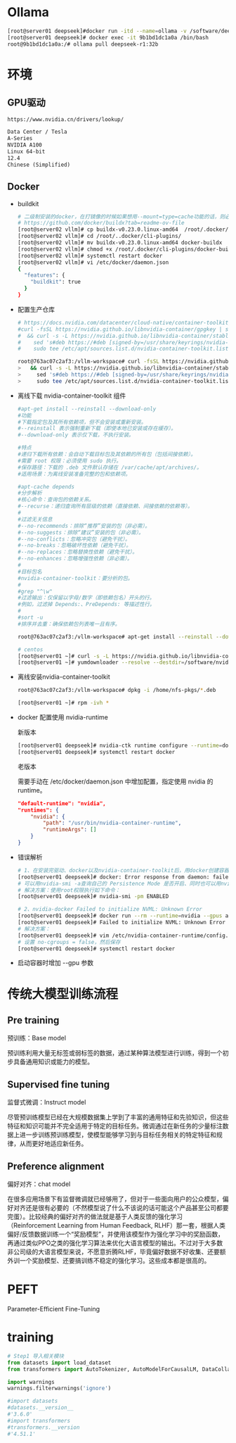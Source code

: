 # Ollama

```bash
[root@server01 deepseek]#docker run -itd --name=ollama -v /software/deepseek:/root/.ollama -p 1234:11434 ollama/ollama:latest
[root@server01 deepseek]# docker exec -it 9b1bd1dc1a0a /bin/bash
root@9b1bd1dc1a0a:/# ollama pull deepseek-r1:32b
```

# 环境

## GPU驱动

```markdown
https://www.nvidia.cn/drivers/lookup/

Data Center / Tesla
A-Series
NVIDIA A100
Linux 64-bit
12.4
Chinese (Simplified)
```

## Docker

- buildkit

  ```bash
  # 二级制安装的docker，在打镜像的时候如果想用--mount=type=cache功能的话，则必须进行以下设置
  # https://github.com/docker/buildx?tab=readme-ov-file
  [root@server02 vllm]# cp buildx-v0.23.0.linux-amd64  /root/.docker/cli-plugins/
  [root@server02 vllm]# cd /root/..docker/cli-plugins/
  [root@server02 vllm]# mv buildx-v0.23.0.linux-amd64 docker-buildx
  [root@server02 vllm]# chmod +x /root/.docker/cli-plugins/docker-buildx
  [root@server02 vllm]# systemctl restart docker 
  [root@server02 vllm]# vi /etc/docker/daemon.json
  {
    "features": {
      "buildkit": true
    }
  }
  ```

- 配置生产仓库

  ```bash
  # https://docs.nvidia.com/datacenter/cloud-native/container-toolkit/latest/install-guide.html
  #curl -fsSL https://nvidia.github.io/libnvidia-container/gpgkey | sudo gpg --dearmor -#o /usr/share/keyrings/nvidia-container-toolkit-keyring.gpg \
  #  && curl -s -L https://nvidia.github.io/libnvidia-container/stable/deb/nvidia-#container-toolkit.list | \
  #    sed 's#deb https://#deb [signed-by=/usr/share/keyrings/nvidia-container-toolkit-#keyring.gpg] https://#g' | \
  #    sudo tee /etc/apt/sources.list.d/nvidia-container-toolkit.list
  
  root@763ac07c2af3:/vllm-workspace# curl -fsSL https://nvidia.github.io/libnvidia-container/gpgkey | sudo gpg --dearmor -o /usr/share/keyrings/nvidia-container-toolkit-keyring.gpg \
  >   && curl -s -L https://nvidia.github.io/libnvidia-container/stable/deb/nvidia-container-toolkit.list | \
  >     sed 's#deb https://#deb [signed-by=/usr/share/keyrings/nvidia-container-toolkit-keyring.gpg] https://#g' | \
  >     sudo tee /etc/apt/sources.list.d/nvidia-container-toolkit.list
  ```

  

- 离线下载 nvidia-container-toolkit 组件

  ```bash
  #apt-get install --reinstall --download-only
  #功能
  #下载指定包及其所有依赖项，但不会安装或重新安装。
  #--reinstall 表示强制重新下载（即使本地已安装或存在缓存）。
  #--download-only 表示仅下载，不执行安装。
  
  #特点
  #递归下载所有依赖：会自动下载目标包及其依赖的所有包（包括间接依赖）。
  #需要 root 权限：必须使用 sudo 执行。
  #保存路径：下载的 .deb 文件默认存储在 /var/cache/apt/archives/。
  #适用场景：为离线安装准备完整的包和依赖项。
  
  #apt-cache depends
  #分步解析
  #核心命令：查询包的依赖关系。
  #--recurse：递归查询所有层级的依赖（直接依赖、间接依赖的依赖等）。
  #
  #过滤无关信息
  #--no-recommends：排除“推荐”安装的包（非必需）。
  #--no-suggests：排除“建议”安装的包（非必需）。
  #--no-conflicts：忽略冲突包（避免干扰）。
  #--no-breaks：忽略破坏性依赖（避免干扰）。
  #--no-replaces：忽略替换性依赖（避免干扰）。
  #--no-enhances：忽略增强性依赖（非必需）。
  #
  #目标包名
  #nvidia-container-toolkit：要分析的包。
  #
  #grep "^\w"
  #过滤输出：仅保留以字母/数字（即依赖包名）开头的行。
  #例如，过滤掉 Depends:、PreDepends: 等描述性行。
  #
  #sort -u
  #排序并去重：确保依赖包列表唯一且有序。
  
  root@763ac07c2af3:/vllm-workspace# apt-get install --reinstall --download-only $(apt-cache depends --recurse --no-recommends --no-suggests --no-conflicts --no-breaks --no-replaces --no-enhances nvidia-container-toolkit | grep "^\w" | sort -u)
  ```

  ```bash
  # centos
  [root@server01 ~]# curl -s -L https://nvidia.github.io/libnvidia-container/stable/rpm/nvidia-container-toolkit.repo |   sudo tee /etc/yum.repos.d/nvidia-container-toolkit.repo
  [root@server01 ~]# yumdownloader --resolve --destdir=/software/nvidia-container-toolkit  nvidia-container-toolkit
  ```

- 离线安装nvidia-container-toolkit 

  ```bash
  root@763ac07c2af3:/vllm-workspace# dpkg -i /home/nfs-pkgs/*.deb
  ```

  ```bash
  [root@server01 ~]# rpm -ivh *
  ```

- docker 配置使用 nvidia-runtime

  新版本

  ```bash
  [root@server01 deepseek]# nvidia-ctk runtime configure --runtime=docker
  [root@server01 deepseek]# systemctl restart docker
  ```

  老版本

  需要手动在 /etc/docker/daemon.json 中增加配置，指定使用 nvidia 的 runtime。

  ```json
  "default-runtime": "nvidia",
  "runtimes": {
      "nvidia": {
          "path": "/usr/bin/nvidia-container-runtime",
          "runtimeArgs": []
      }
  }
  ```

- 错误解析

  ```bash
  # 1、在安装完驱动、docker以及nvidia-container-toolkit后，用docker创建容器时出现如下报错,原因是gpu的持久模式(nvidia-persistenced daemon)并未开启
  [root@server01 deepseek]# docker: Error response from daemon: failed to create shim task: OCI runtime create failed: runc create failed: unable to start container process: error during container init: error running hook #0: error running hook: exit status 1, stdout: , stderr: Auto-detected mode as 'legacy' nvidia-container-cli: initialization error: driver rpc error: timed out: unknown.
  # 可以用nvidia-smi -a查询自己的 Persistence Mode 是否开启、同时也可以用nvidia-smi
  # 解决方案：使用root权限执行如下命令：
  [root@server01 deepseek]# nvidia-smi -pm ENABLED
  
  # 2、nvidia-docker Failed to initialize NVML: Unknown Error
  [root@server01 deepseek]# docker run --rm --runtime=nvidia --gpus all centos nvidia-smi
  [root@server01 deepseek]# Failed to initialize NVML: Unknown Error
  # 解决方案：
  [root@server01 deepseek]# vim /etc/nvidia-container-runtime/config.toml
  # 设置 no-cgroups = false，然后保存
  [root@server01 deepseek]# systemctl restart docker
  ```

- 启动容器时增加 --gpu 参数



# 传统大模型训练流程

## Pre training

预训练：Base model

预训练利用大量无标签或弱标签的数据，通过某种算法模型进行训练，得到一个初步具备通用知识或能力的模型。

## Supervised fine tuning

监督式微调：Instruct model

尽管预训练模型已经在大规模数据集上学到了丰富的通用特征和先验知识，但这些特征和知识可能并不完全适用于特定的目标任务。微调通过在新任务的少量标注数据上进一步训练预训练模型，使模型能够学习到与目标任务相关的特定特征和规律，从而更好地适应新任务。

## Preference alignment

偏好对齐：chat model

在很多应用场景下有监督微调就已经够用了，但对于一些面向用户的公众模型，偏好对齐还是很有必要的（不然模型说了什么不该说的话可能这个产品甚至公司都要完蛋）。比较经典的偏好对齐的做法就是基于人类反馈的强化学习（Reinforcement Learning from Human Feedback, RLHF）那一套，根据人类偏好/反馈数据训练一个“奖励模型”，并使用该模型作为强化学习中的奖励函数，再通过类似PPO之类的强化学习算法来优化大语言模型的输出。不过对于大多数非公司级的大语言模型来说，不愿意折腾RLHF，毕竟偏好数据不好收集、还要额外训一个奖励模型、还要搞训练不稳定的强化学习。这些成本都是很高的。

# PEFT

Parameter-Efficient Fine-Tuning

# training

```python
# Step1 导入相关模块
from datasets import load_dataset
from transformers import AutoTokenizer, AutoModelForCausalLM, DataCollatorForSeq2Seq, TrainingArguments, Trainer

import warnings
warnings.filterwarnings('ignore')

#import datasets
#datasets.__version__
#'3.6.0'
#import transformers
#transformers.__version
#'4.51.1'
```





